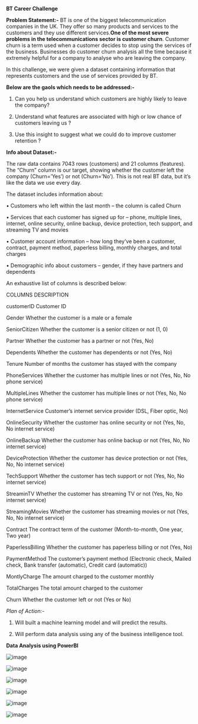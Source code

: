 **BT Career Challenge**

**Problem Statement:-** BT is one of the biggest telecommunication companies in the UK. They offer so many products and services to the customers and they use different services.**One of the most severe problems in the telecommunications sector is customer churn**. Customer churn is a term used when a customer decides to stop using the services of the business. Businesses do customer churn analysis all the time because it extremely helpful for a company to analyse who are leaving the company.

In this challenge, we were given a dataset containing information that represents customers and the use of services provided by BT. 

**Below are the gaols which needs to be addressed:-**

1. Can you help us understand which customers are highly likely to leave the company?

2. Understand what features are associated with high or low chance of customers leaving us ?

3. Use this insight to suggest what we could do to improve customer retention ?

**Info about Dataset:-**

The raw data contains 7043 rows (customers) and 21 columns (features). The “Churn” column is our target, showing whether the customer left the company (Churn=’Yes’) or not (Churn=’No’). This is not real BT data, but it’s like the data we use every day.

The dataset includes information about:

•	Customers who left within the last month – the column is called Churn

•	Services that each customer has signed up for – phone, multiple lines, internet, online security, online backup, device protection, tech support, and streaming TV and movies

•	Customer account information – how long they’ve been a customer, contract, payment method, paperless billing, monthly charges, and total charges

•	Demographic info about customers – gender, if they have partners and dependents

An exhaustive list of columns is described below:

COLUMNS	DESCRIPTION

customerID	Customer ID

Gender	Whether the customer is a male or a female

SeniorCitizen	Whether the customer is a senior citizen or not (1, 0)

Partner	Whether the customer has a partner or not (Yes, No)

Dependents	Whether the customer has dependents or not (Yes, No)

Tenure	Number of months the customer has stayed with the company

PhoneServices	Whether the customer has multiple lines or not (Yes, No, No phone service)

MultipleLines	Whether the customer has multiple lines or not (Yes, No, No phone service)

InternetService	Customer’s internet service provider (DSL, Fiber optic, No)

OnlineSecurity	Whether the customer has online security or not (Yes, No, No internet service)

OnlineBackup	Whether the customer has online backup or not (Yes, No, No internet service)

DeviceProtection	Whether the customer has device protection or not (Yes, No, No internet service)

TechSupport	Whether the customer has tech support or not (Yes, No, No internet service)

StreaminTV	Whether the customer has streaming TV or not (Yes, No, No internet service)

StreamingMovies	Whether the customer has streaming movies or not (Yes, No, No internet service)

Contract	The contract term of the customer (Month-to-month, One year, Two year)

PaperlessBilling	Whether the customer has paperless billing or not (Yes, No)

PaymentMethod	The customer’s payment method (Electronic check, Mailed check, Bank transfer (automatic), Credit card (automatic))

MontlyCharge	The amount charged to the customer monthly

TotalCharges	The total amount charged to the customer

Churn	Whether the customer left or not (Yes or No)



*Plan of Action:-*

1. Will built a machine learning model and will predict the results.

2. Will perform data analysis using any of the business intelligence tool.




**Data Analysis using PowerBI**


![image](https://user-images.githubusercontent.com/93079874/183636333-650f9f84-7902-4ba2-9e81-b61da3e5473a.png)





![image](https://user-images.githubusercontent.com/93079874/183636447-48535621-49cc-41d0-b89b-a08a111f4e89.png)





![image](https://user-images.githubusercontent.com/93079874/183636627-e1bbf0c7-0b2f-4b6e-bd67-9ef87354178b.png)





![image](https://user-images.githubusercontent.com/93079874/183636732-31109250-9ac8-4336-8425-6b0faf049816.png)





![image](https://user-images.githubusercontent.com/93079874/183636825-c225d495-222f-4cb7-b8c0-5075dc9bf547.png)





![image](https://user-images.githubusercontent.com/93079874/183636955-85a8ebde-0bb7-465b-a273-36d92a5e78ca.png)
